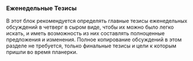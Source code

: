 ### Еженедельные Тезисы
В этот блок рекомендуется определять главные тезисы еженедельных обсуждений в четверг в сыром виде, чтобы их можно было легко искать, и иметь возможность из них составлять полноценные предложения и изменения. Полное копирование обсуждений в этом разделе не требуется, только финальные тезисы и цели к которым пришли во время планерки.